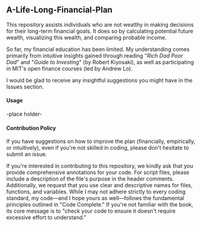 ## A-Life-Long-Financial-Plan
This repository assists individuals who are not wealthy in making decisions for their long-term financial goals. It does so by calculating potential future wealth, visualizing this wealth, and comparing probable income.

So far, my financial education has been limited. My understanding comes primarily from intuitive insights gained through reading "*Rich Dad Poor Dad*" and "*Guide to Investing*" (by Robert Kiyosaki), as well as participating in MIT's open finance courses (led by Andrew Lo).

I would be glad to receive any insightful suggestions you might have in the Issues section.

 

#### Usage

-place holder-



#### Contribution Policy


If you have suggestions on how to improve the plan (financially, empirically, or intuitively), even if you're not skilled in coding, please don't hesitate to submit an issue.


If you're interested in contributing to this repository, we kindly ask that you provide comprehensive annotations for your code. For script files, please include a description of the file's purpose in the header comments. Additionally, we request that you use clear and descriptive names for files, functions, and variables. While I may not adhere strictly to every coding standard, my code—and I hope yours as well—follows the fundamental principles outlined in "Code Complete." If you're not familiar with the book, its core message is to "check your code to ensure it doesn't require excessive effort to understand."
